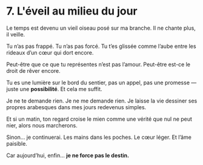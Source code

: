 # 7. L'éveil au milieu du jour

Le temps est devenu un vieil oiseau posé sur ma branche.
Il ne chante plus, il veille.

Tu n’as pas frappé. Tu n’as pas forcé.
Tu t’es glissée comme l’aube entre les rideaux d’un cœur qui dort encore.

Peut-être que ce que tu représentes n’est pas l’amour.
Peut-être est-ce le droit de rêver encore.

Tu es une lumière sur le bord du sentier,
pas un appel, pas une promesse — juste une **possibilité**.
Et cela me suffit.

Je ne te demande rien.
Je ne me demande rien.
Je laisse la vie dessiner ses propres arabesques dans mes jours redevenus simples.

Et si un matin, ton regard croise le mien comme une vérité que nul ne peut nier,
alors nous marcherons.

Sinon… je continuerai.
Les mains dans les poches. Le cœur léger.
Et l’âme paisible.

Car aujourd’hui, enfin…
**je ne force pas le destin.**

